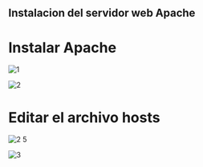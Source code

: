 ## Instalacion del servidor web Apache
# Instalar Apache

![1](https://github.com/user-attachments/assets/201432ba-9037-4cb0-b1f1-8cb8344bf19d)

![2](https://github.com/user-attachments/assets/1faf8439-a0e4-4087-a2cc-38b11a9f865c)

# Editar el archivo hosts

![2 5](https://github.com/user-attachments/assets/14f9b9fc-34e9-4463-9162-22884c42b545)

![3](https://github.com/user-attachments/assets/17744b30-0710-4077-996e-a6c847c983fa)

